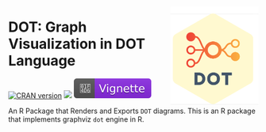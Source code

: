 

<a href="https://github.com/haghish/DOT"><img src='man/figures/logo.PNG' align="right" height="200" /></a>


# DOT: Graph Visualization in DOT Language

[![CRAN version](http://www.r-pkg.org/badges/version/DOT?color=orange)](https://cran.r-project.org/package=DOT)  [![](https://cranlogs.r-pkg.org/badges/grand-total/DOT?color=e8a0c6)](https://cran.r-project.org/package=md.log) [![](https://raw.githubusercontent.com/haghish/mlim/main/man/figures/manual.svg)](https://cran.r-project.org/web/packages/DOT/DOT.pdf)

An R Package that Renders and Exports `DOT` diagrams. This is an R package that implements graphviz `dot` engine in R. 
